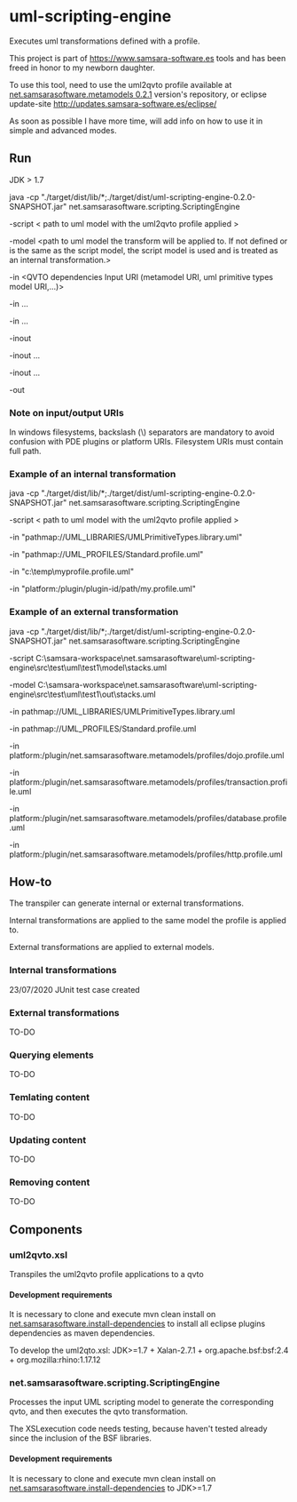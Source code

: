 # uml-scripting-engine
Executes uml transformations defined with a profile.


This project is part of https://www.samsara-software.es tools and has been freed in honor to my newborn daughter.

To use this tool, need to use the uml2qvto profile available at [net.samsarasoftware.metamodels 0.2.1](https://github.com/perelengo/net.samsarasoftware.metamodels/tree/net.samsarasoftware.metamodels-0.2.1) version's repository, or eclipse update-site http://updates.samsara-software.es/eclipse/

As soon as possible I have more time, will add info on how to use it in simple and advanced modes.

## Run
JDK > 1.7

java -cp "./target/dist/lib/*;./target/dist/uml-scripting-engine-0.2.0-SNAPSHOT.jar"  net.samsarasoftware.scripting.ScriptingEngine

  -script < path to uml model with the uml2qvto profile applied >
  
  -model <path to uml model the transform will be applied to. If not defined or is the same as the script model, the script model is used and is treated as an internal transformation.>
  
  -in <QVTO dependencies Input URI (metamodel URI, uml primitive types model URI,...)>
  
  -in ...
  
  -in ...
  
  -inout <additional URIs of files that are input and output at the same time>
  
  -inout ...
  
  -inout ...
  
  -out <additional URIs of files that are output files>
  
  
  
### Note on input/output URIs
In windows filesystems, backslash (\\) separators are mandatory to avoid confusion with PDE plugins or platform URIs.
Filesystem URIs must contain full path.

### Example of an internal transformation
java -cp "./target/dist/lib/*;./target/dist/uml-scripting-engine-0.2.0-SNAPSHOT.jar"  net.samsarasoftware.scripting.ScriptingEngine

  -script < path to uml model with the uml2qvto profile applied >
  
   -in "pathmap://UML_LIBRARIES/UMLPrimitiveTypes.library.uml"
   
   -in "pathmap://UML_PROFILES/Standard.profile.uml"
   
   -in "c:\temp\myprofile.profile.uml"
   
   -in "platform:/plugin/plugin-id/path/my.profile.uml"
   
  

### Example of an external transformation
java -cp "./target/dist/lib/*;./target/dist/uml-scripting-engine-0.2.0-SNAPSHOT.jar"  net.samsarasoftware.scripting.ScriptingEngine

 -script C:\samsara-workspace\net.samsarasoftware\uml-scripting-engine\src\test\uml\test1\model\stacks.uml 
 
 -model C:\samsara-workspace\net.samsarasoftware\uml-scripting-engine\src\test\uml\test1\out\stacks.uml
 
 -in pathmap://UML_LIBRARIES/UMLPrimitiveTypes.library.uml
 
 -in pathmap://UML_PROFILES/Standard.profile.uml
 
 -in platform:/plugin/net.samsarasoftware.metamodels/profiles/dojo.profile.uml
 
 -in platform:/plugin/net.samsarasoftware.metamodels/profiles/transaction.profile.uml
 
 -in platform:/plugin/net.samsarasoftware.metamodels/profiles/database.profile.uml
 
 -in platform:/plugin/net.samsarasoftware.metamodels/profiles/http.profile.uml
 
 


## How-to
The transpiler can generate internal or external transformations.

Internal transformations are applied to the same model the profile is applied to.

External transformations are applied to external models.


### Internal transformations
23/07/2020 JUnit test case created

### External transformations
TO-DO

### Querying elements
TO-DO

### Temlating content
TO-DO

### Updating content
TO-DO

### Removing content
TO-DO

## Components
### uml2qvto.xsl
Transpiles the uml2qvto profile applications to a qvto 

#### Development requirements
It is necessary to clone and execute mvn clean install on [net.samsarasoftware.install-dependencies](https://github.com/perelengo/net.samsarasoftware.install-dependencies) to install all eclipse plugins dependencies as maven dependencies.

To develop the uml2qto.xsl: JDK>=1.7 + Xalan-2.7.1 + org.apache.bsf:bsf:2.4 + org.mozilla:rhino:1.17.12



### net.samsarasoftware.scripting.ScriptingEngine
Processes the input UML scripting model to generate the corresponding qvto, and then executes the qvto transformation.

The XSLexecution code needs testing, because haven't tested already since the inclusion of the BSF libraries.

#### Development requirements
It is necessary to clone and execute mvn clean install on [net.samsarasoftware.install-dependencies](https://github.com/perelengo/net.samsarasoftware.install-dependencies) to JDK>=1.7
